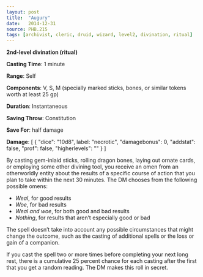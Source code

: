 ```yaml
---
layout: post
title:  "Augury"
date:   2014-12-31
source: PHB.215
tags: [archivist, cleric, druid, wizard, level2, divination, ritual]
---
```


**2nd-level divination (ritual)**

**Casting Time**: 1 minute

**Range**: Self

**Components**: V, S, M (specially marked sticks, bones, or similar tokens worth at least 25 gp)

**Duration**: Instantaneous

**Saving Throw**: Constitution

**Save For**: half damage

**Damage**: [ { "dice": "10d8", label: "necrotic", "damagebonus": 0, "addstat": false, "prof": false, "higherlevels": "" } ]

By casting gem-inlaid sticks, rolling dragon bones, laying out ornate cards, or employing some other divining tool, you receive an omen from an otherworldly entity about the results of a specific course of action that you plan to take within the next 30 minutes. The DM chooses from the following possible omens:

* *Weal*, for good results
* *Woe*, for bad results
* *Weal and woe*, for both good and bad results
* *Nothing*, for results that aren’t especially good or bad

The spell doesn’t take into account any possible circumstances that might change the outcome, such as the casting of additional spells or the loss or gain of a companion.

If you cast the spell two or more times before completing your next long rest, there is a cumulative 25 percent chance for each casting after the first that you get a random reading. The DM makes this roll in secret.